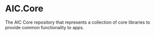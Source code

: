 # AIC.Core
The AIC Core repository that represents a collection of core libraries to provide common functionality to apps.
